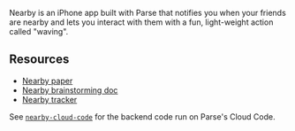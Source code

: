 Nearby is an iPhone app built with Parse that notifies you when your friends are nearby and lets you interact with them with a fun, light-weight action called "waving".

## Resources

- [Nearby paper](https://docs.google.com/document/d/1CMgo5R3k_ITV6Er46L0vjEv8Z_DJ__91GuqoxZOSTFg/edit?usp=sharing)
- [Nearby brainstorming doc](https://docs.google.com/document/d/1I0qQyw19iZtAvEQB4UI001lecvTMAodqoiOfJ6TpYFs/edit?usp=sharing)
- [Nearby tracker](https://docs.google.com/spreadsheets/d/14Yad6QKwAKfNB95rjYiGHSVpg1ifVQYXNlZjTYTT5P4/edit?usp=sharing)

See [`nearby-cloud-code`](https://github.com/dskang/nearby-cloud-code) for the backend code run on Parse's Cloud Code.
